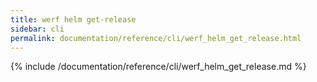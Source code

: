 ```yaml
---
title: werf helm get-release
sidebar: cli
permalink: documentation/reference/cli/werf_helm_get_release.html
---
```


{% include /documentation/reference/cli/werf_helm_get_release.md %}
